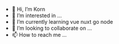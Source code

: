 - 👋 Hi, I’m Korn
- 👀 I’m interested in ...
- 🌱 I’m currently learning vue nuxt go node 
- 💞️ I’m looking to collaborate on ...
- 📫 How to reach me ...

<!---
kornharem08/kornharem08 is a ✨ special ✨ repository because its `README.md` (this file) appears on your GitHub profile.
You can click the Preview link to take a look at your changes.
--->

